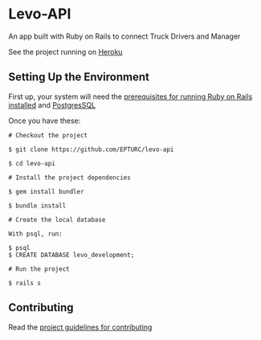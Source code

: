 # Levo-API
 An app built with Ruby on Rails to connect Truck Drivers and Manager

See the project running on [Heroku](https://epturc-levo.herokuapp.com/api/v1/drivers)

## Setting Up the Environment


First up, your system will need the [prerequisites for running Ruby on Rails installed](https://rubyonrails.org/) and [PostgresSQL](https://www.postgresql.org/)

Once you have these:

```
# Checkout the project

$ git clone https://github.com/EPTURC/levo-api

$ cd levo-api

# Install the project dependencies

$ gem install bundler

$ bundle install

# Create the local database

With psql, run: 

$ psql
$ CREATE DATABASE levo_development;

# Run the project

$ rails s
```


## Contributing

Read the [project guidelines for contributing](https://github.com/EPTURC/levo-api/blob/master/docs/CONTRIBUTING.md)
